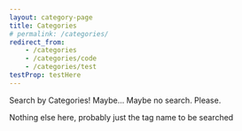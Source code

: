 ```yaml
---
layout: category-page
title: Categories
# permalink: /categories/
redirect_from:
    - /categories
    - /categories/code
    - /categories/test
testProp: testHere
---
```


Search by Categories! Maybe... Maybe no search. Please.

Nothing else here, probably just the tag name to be searched